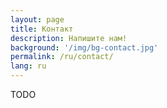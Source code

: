 ```yaml
---
layout: page
title: Контакт
description: Напишите нам!
background: '/img/bg-contact.jpg'
permalink: /ru/contact/
lang: ru
---
```


TODO
